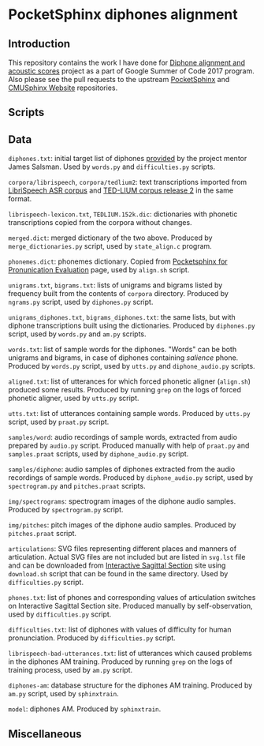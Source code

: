 # PocketSphinx diphones alignment

## Introduction

This repository contains the work I have done for
[Diphone alignment and acoustic scores](https://summerofcode.withgoogle.com/projects/#5723520257490944)
project as a part of Google Summer of Code 2017 program.
Also please see
the pull requests to the upstream
[PocketSphinx](https://github.com/cmusphinx/pocketsphinx/pull/90) and
[CMUSphinx Website](https://github.com/cmusphinx/cmusphinx.github.io/pull/30) repositories.

## Scripts

## Data

`diphones.txt`: initial target list of diphones [provided](https://cmusphinx.github.io/wiki/diphones/)
by the project mentor James Salsman. Used by `words.py` and `difficulties.py` scripts.

`corpora/librispeech`, `corpora/tedlium2`: text transcriptions imported from
[LibriSpeech ASR corpus](http://www.openslr.org/12/) and
[TED-LIUM corpus release 2](http://www-lium.univ-lemans.fr/en/content/ted-lium-corpus)
in the same format.

`librispeech-lexicon.txt`, `TEDLIUM.152k.dic`: dictionaries with phonetic transcriptions copied
from the corpora without changes.

`merged.dict`: merged dictionary of the two above.
Produced by `merge_dictionaries.py` script, used by `state_align.c` program.

`phonemes.dict`: phonemes dictionary.
Copied from
[Pocketsphinx for Pronunication Evaluation](https://cmusphinx.github.io/wiki/pocketsphinx_pronunciation_evaluation/)
page, used by `align.sh` script.

`unigrams.txt`, `bigrams.txt`: lists of unigrams and bigrams listed by frequency built from
the contents of `corpora` directory. Produced by `ngrams.py` script, used by `diphones.py` script.

`unigrams_diphones.txt`, `bigrams_diphones.txt`: the same lists, but with diphone transcriptions
built using the dictionaries. Produced by `diphones.py` script, used by `words.py` and `am.py`
scripts.

`words.txt`: list of sample words for the diphones. "Words" can be both unigrams and bigrams,
in case of diphones containing *salience* phone. Produced by `words.py` script,
used by `utts.py` and `diphone_audio.py` scripts.

`aligned.txt`: list of utterances for which forced phonetic aligner (`align.sh`) produced some results.
Produced by running `grep` on the logs of forced phonetic aligner, used by `utts.py` script.

`utts.txt`: list of utterances containing sample words. Produced by `utts.py` script,
used by `praat.py` script.

`samples/word`: audio recordings of sample words, extracted from audio prepared by `audio.py` script.
Produced manually with help of `praat.py` and `samples.praat` scripts, used by `diphone_audio.py` script.

`samples/diphone`: audio samples of diphones extracted from the audio recordings of sample words.
Produced by `diphone_audio.py` script, used by `spectrogram.py` and `pitches.praat` scripts.

`img/spectrograms`: spectrogram images of the diphone audio samples.
Produced by `spectrogram.py` script.

`img/pitches`: pitch images of the diphone audio samples.
Produced by `pitches.praat` script.

`articulations`: SVG files representing different places and manners of articulation.
Actual SVG files are not included but are listed in `svg.lst` file and
can be downloaded from [Interactive Sagittal Section](http://smu-facweb.smu.ca/~s0949176/sammy/)
site using `download.sh` script that can be found in the same directory.
Used by `difficulties.py` script.

`phones.txt`: list of phones and corresponding values of articulation switches
on Interactive Sagittal Section site. Produced manually by self-observation,
used by `difficulties.py` script.

`difficulties.txt`: list of diphones with values of difficulty for human pronunciation.
Produced by `difficulties.py` script.

`librispeech-bad-utterances.txt`: list of utterances which caused
problems in the diphones AM training. Produced by running `grep` on the logs
of training process, used by `am.py` script.

`diphones-am`: database structure for the diphones AM training.
Produced by `am.py` script, used by `sphinxtrain`.

`model`: diphones AM. Produced by `sphinxtrain`.

## Miscellaneous

